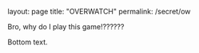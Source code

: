 layout: page
title: "OVERWATCH"
permalink: /secret/ow

Bro, why do I play this game!??????

Bottom text.
